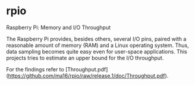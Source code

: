 # rpio

Raspberry Pi: Memory and I/O Throughput

The Raspberry Pi provides, besides others, several I/O pins, paired with a reasonable amount of memory (RAM) and a Linux operating system. Thus, data sampling becomes quite easy even for user-space applications. This projects tries to estimate an upper bound for the I/O throughput.

For the findings refer to [Throughput.pdf] (https://github.com/ma16/rpio/raw/release.1/doc/Throughput.pdf).
